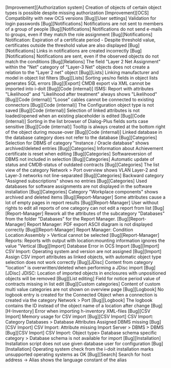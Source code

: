 [Improvement][Authorization system] Creation of objects of certain object types is possible despite missing authorization
[Improvement][OCS] Compatibility with new OCS versions
[Bug][User settings] Validation for login passwords
[Bug][Notifications] Notifications are not sent to members of a group of people
[Bug][Notifications] Notifications do not send e-mails to groups, even if they match the role assignment
[Bug][Notifications] Notification: Expiration of a certificate period - Despite threshold value, certificates outside the threshold value are also displayed
[Bug][Notifications] Links in notifications are created incorrectly
[Bug][Notifications] Notifications are sent, even if the observed objects do not match the conditions
[Bug][Relations] The field "Layer 2 Net Assignment" within the "Net" category of "Layer-3 Net" objects does not create a relation to the "Layer 2 net" object
[Bug][Lists] Linking manufacturer and model in object list filters
[Bug][Lists] Sorting yes/no fields in object lists generates SQL errors
[Bug][Export] CMDB export via XML cannot be imported into i-doit
[Bug][Code (internal)] ISMS: Report with attributes "Likelihood" and "Likelihood after treatment" always shows "Likelihood"
[Bug][Code (internal)] "Loose" cables cannot be connected to existing connectors
[Bug][Code (internal)] The Configuration object type is not saved
[Bug][Code (internal)] Selection of linked attributes is not loaded/opened when an existing placeholder is edited
[Bug][Code (internal)] Sorting in the list browser of Dialog-Plus fields sorts case sensitive
[Bug][Code (internal)] Tooltip is always created at the bottom right of the object during mouse-over
[Bug][Code (internal)] Linked database in the database category does not refer to the database
[Bug][Categories] Selection for DBMS of category "Instance / Oracle database" shows archived/deleted entries
[Bug][Categories] Information about Achievement certificate is reset when editing
[Bug][Categories] Softwareversion of DBMS not included in selection
[Bug][Categories] Automatic update of status and CMDB-status of outdated contracts
[Bug][Categories] The list view of the category Network > Port overview shows VLAN Layer-2 and Layer-3 networks not line-separated
[Bug][Categories] Backward category "Assigned subscriptions" shows no entries
[Bug][Categories] Used databases for software assignments are not displayed in the software installation
[Bug][Categories] Category "Workplace components" shows archived and deleted items
[Bug][Report-Manager] Some attributes cause a lot of empty pages in report results
[Bug][Report-Manager] User without rights to edit all reports of one category can not edit a report from list
[Bug][Report-Manager] Rework all the attributes of the subcategory "Databases" from the folder "Databases" for the Report Manager.
[Bug][Report-Manager] Report Manager: PDF export ASCII diagram is not displayed correctly
[Bug][Report-Manager] Report Manager: Condition Location:Assembly > Vertical cannot be selected
[Bug][Report-Manager] Reports: Reports with output with location:mounting information ignores the value "Vertical
[Bug][Import] Database Error in OCS Import
[Bug][Import] CSV Import: Operating system and version are not assigned
[Bug][Import] Assign CSV import attributes as linked objects, with automatic object type selection does not work correctly
[Bug][JDisc] Content from category "location" is overwritten/deleted when performing a JDisc import
[Bug][JDisc] JDISC: Location of imported objects in enclosures with unpositioned objects will be removed
[Bug][List editing] Field for notice period value of contracts missing in list edit
[Bug][Custom categories] Content of custom multi value categories are not shown on overview page
[Bug][Logbook] No logbook entry is created for the Connected Object when a connection is created via the category Network > Port
[Bug][Logbook] The logbook contains the ID instead of the object name of a location after change
[Bug][H-Inventory] Error when importing h-inventory XML-files
[Bug][CSV Import] Memory usage for CSV import
[Bug][CSV Import] CSV Import: Category Databases > Database Attributes Assigned DBMS missing
[Bug][CSV Import] CSV Import: Attribute missing Import Server > DBMS > DBMS
[Bug][CSV Import] CSV Import: Object type> Database schema specific category > Database schema is not available for import
[Bug][Installation] Installation script does not use given database user for configuration
[Bug][Installation] Operating system check from the i-doit installation marks unsupported operating systems as OK
[Bug][Search] Search for host address -> Alias shows the language constant of the alias
